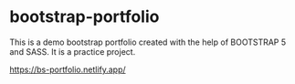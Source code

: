 # bootstrap-portfolio

This is a demo bootstrap portfolio created with the help of BOOTSTRAP 5 and SASS. It is a practice project.

https://bs-portfolio.netlify.app/


